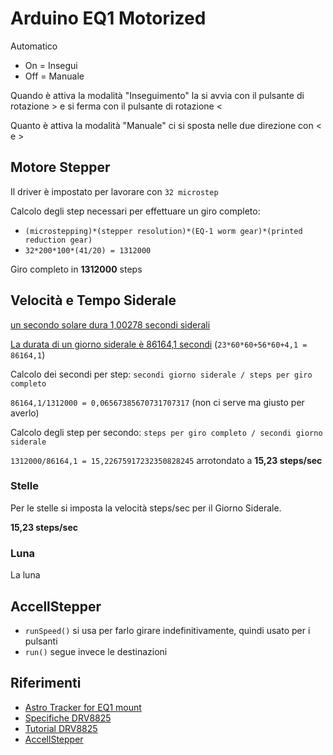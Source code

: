 # Arduino EQ1 Motorized

Automatico
* On = Insegui
* Off = Manuale

Quando è attiva la modalità "Inseguimento" la si avvia con il pulsante di rotazione > e si ferma con il pulsante di rotazione <

Quanto è attiva la modalità "Manuale" ci si sposta nelle due direzione con < e >

## Motore Stepper

Il driver è impostato per lavorare con `32 microstep`

Calcolo degli step necessari per effettuare un giro completo:

* `(microstepping)*(stepper resolution)*(EQ-1 worm gear)*(printed reduction gear)`
* `32*200*100*(41/20) = 1312000`

Giro completo in **1312000** steps

## Velocità e Tempo Siderale

[un secondo solare dura 1,00278 secondi siderali](https://it.wikipedia.org/wiki/Tempo_siderale)

[La durata di un giorno siderale è 86164,1 secondi](https://it.wikipedia.org/wiki/Giorno_siderale) (`23*60*60+56*60+4,1 = 86164,1`)

Calcolo dei secondi per step: `secondi giorno siderale / steps per giro completo`

`86164,1/1312000 = 0,06567385670731707317` (non ci serve ma giusto per averlo)

Calcolo degli step per secondo: `steps per giro completo / secondi giorno siderale`

`1312000/86164,1 = 15,22675917232350828245` arrotondato a **15,23 steps/sec**

### Stelle

Per le stelle si imposta la velocità steps/sec per il Giorno Siderale.

**15,23 steps/sec**

### Luna

La luna 

## AccellStepper

* `runSpeed()` si usa per farlo girare indefinitivamente, quindi usato per i pulsanti
* `run()` segue invece le destinazioni

## Riferimenti

* [Astro Tracker for EQ1 mount](https://www.thingiverse.com/thing:1033336)
* [Specifiche DRV8825](https://www.pololu.com/product/2133)
* [Tutorial DRV8825](https://www.mauroalfieri.it/elettronica/drv8825-stepper-driver-arduino.html)
* [AccellStepper](https://www.airspayce.com/mikem/arduino/AccelStepper/classAccelStepper.html)
